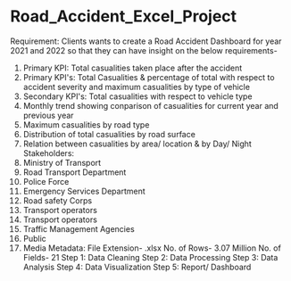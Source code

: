 # Road_Accident_Excel_Project
Requirement: Clients wants to create a Road Accident Dashboard for year 2021 and 2022 so that they can have insight on the below requirements-
1. Primary KPI: Total casualities taken place after the accident
2. Primary KPI's: Total Casualities & percentage of total with respect to accident severity and maximum casualities by type of vehicle
3. Secondary KPI's: Total casualities with respect to vehicle type
4. Monthly trend showing conparison of casualities for current year and previous year
5. Maximum casualities by road type
6. Distribution of total casualities by road surface
7. Relation between casualities by area/ location & by Day/ Night
Stakeholders:
1. Ministry of Transport
2. Road Transport Department
3. Police Force
4. Emergency Services Department
5. Road safety Corps
6. Transport operators
7. Transport operators
8. Traffic Management Agencies
9. Public
10. Media
Metadata:
File Extension- .xlsx
No. of Rows- 3.07 Million
No. of Fields- 21
Step 1: Data Cleaning
Step 2: Data Processing
Step 3: Data Analysis
Step 4: Data Visualization
Step 5: Report/ Dashboard
